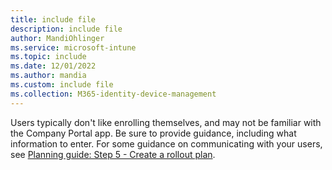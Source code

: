 ```yaml
---
title: include file
description: include file
author: MandiOhlinger
ms.service: microsoft-intune
ms.topic: include
ms.date: 12/01/2022
ms.author: mandia
ms.custom: include file
ms.collection: M365-identity-device-management
---
```


<!-- This include file is used in the enrollment and setup deployment guides in /fundamentals. -->

Users typically don't like enrolling themselves, and may not be familiar with the Company Portal app. Be sure to provide guidance, including what information to enter. For some guidance on communicating with your users, see [Planning guide: Step 5 - Create a rollout plan](../fundamentals/intune-planning-guide.md#step-5-create-a-rollout-plan).
